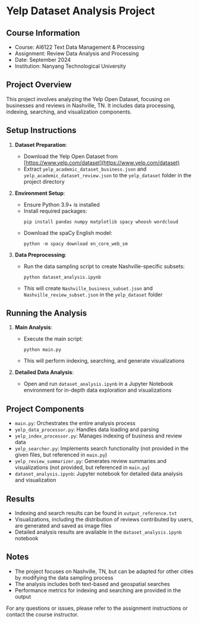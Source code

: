 # Yelp Dataset Analysis Project

## Course Information
- Course: AI6122 Text Data Management & Processing
- Assignment: Review Data Analysis and Processing
- Date: September 2024
- Institution: Nanyang Technological University

## Project Overview
This project involves analyzing the Yelp Open Dataset, focusing on businesses and reviews in Nashville, TN. It includes data processing, indexing, searching, and visualization components.

## Setup Instructions

1. **Dataset Preparation**:
   - Download the Yelp Open Dataset from [https://www.yelp.com/dataset](https://www.yelp.com/dataset)
   - Extract `yelp_academic_dataset_business.json` and `yelp_academic_dataset_review.json` to the `yelp_dataset` folder in the project directory

2. **Environment Setup**:
   - Ensure Python 3.9+ is installed
   - Install required packages:
     ```
     pip install pandas numpy matplotlib spacy whoosh wordcloud
     ```
   - Download the spaCy English model:
     ```
     python -m spacy download en_core_web_sm
     ```

3. **Data Preprocessing**:
   - Run the data sampling script to create Nashville-specific subsets:
     ```
     python dataset_analysis.ipynb
     ```
   - This will create `Nashville_business_subset.json` and `Nashville_review_subset.json` in the `yelp_dataset` folder

## Running the Analysis

1. **Main Analysis**:
   - Execute the main script:
     ```
     python main.py
     ```
   - This will perform indexing, searching, and generate visualizations

2. **Detailed Data Analysis**:
   - Open and run `dataset_analysis.ipynb` in a Jupyter Notebook environment for in-depth data exploration and visualizations

## Project Components

- `main.py`: Orchestrates the entire analysis process
- `yelp_data_processor.py`: Handles data loading and parsing
- `yelp_index_processor.py`: Manages indexing of business and review data
- `yelp_searcher.py`: Implements search functionality (not provided in the given files, but referenced in `main.py`)
- `yelp_review_summarizer.py`: Generates review summaries and visualizations (not provided, but referenced in `main.py`)
- `dataset_analysis.ipynb`: Jupyter notebook for detailed data analysis and visualization

## Results

- Indexing and search results can be found in `output_reference.txt`
- Visualizations, including the distribution of reviews contributed by users, are generated and saved as image files
- Detailed analysis results are available in the `dataset_analysis.ipynb` notebook

## Notes

- The project focuses on Nashville, TN, but can be adapted for other cities by modifying the data sampling process
- The analysis includes both text-based and geospatial searches
- Performance metrics for indexing and searching are provided in the output

For any questions or issues, please refer to the assignment instructions or contact the course instructor.
